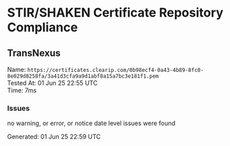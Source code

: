 # STIR/SHAKEN Certificate Repository Compliance

## TransNexus

Name: `https://certificates.clearip.com/0b98ecf4-0a43-4b89-8fc0-8e029d8258fa/3a41d3cfa9a9d1abf8a15a7bc3e181f1.pem`\
Tested At: 01 Jun 25 22:55 UTC\
Time: 7ms

### Issues

no warning, or error, or notice date level issues were found

Generated: 01 Jun 25 22:59 UTC